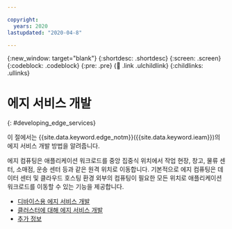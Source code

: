 ```yaml
---

copyright:
  years: 2020
lastupdated: "2020-04-8"

---
```


{:new_window: target="blank"}
{:shortdesc: .shortdesc}
{:screen: .screen}
{:codeblock: .codeblock}
{:pre: .pre}
{:child: .link .ulchildlink}
{:childlinks: .ullinks}

# 에지 서비스 개발
{: #developing_edge_services}

이 절에서는 {{site.data.keyword.edge_notm}}({{site.data.keyword.ieam}})의 에지 서비스 개발 방법을 알려줍니다.

에지 컴퓨팅은 애플리케이션 워크로드를 중앙 집중식 위치에서 작업 현장, 창고, 물류 센터, 소매점, 운송 센터 등과 같은 원격 위치로 이동합니다. 기본적으로 에지 컴퓨팅은 데이터 센터 및 클라우드 호스팅 환경 외부의 컴퓨팅이 필요한 모든 위치로 애플리케이션 워크로드를 이동할 수 있는 기능을 제공합니다.

* [디바이스용 에지 서비스 개발](../OH/docs/developing/developing.md)
* [클러스터에 대해 에지 서비스 개발](developing_clusters.md)
* [추가 정보](further_reading.md)

